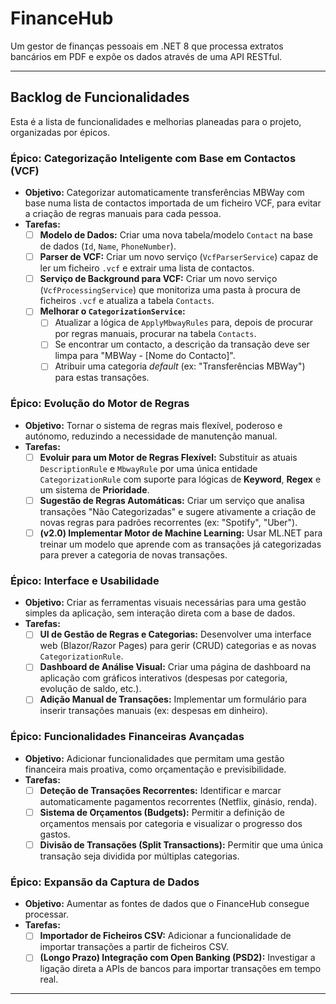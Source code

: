 # FinanceHub

Um gestor de finanças pessoais em .NET 8 que processa extratos bancários em PDF e expõe os dados através de uma API RESTful.

---

## Backlog de Funcionalidades

Esta é a lista de funcionalidades e melhorias planeadas para o projeto, organizadas por épicos.

### Épico: Categorização Inteligente com Base em Contactos (VCF)

- **Objetivo:** Categorizar automaticamente transferências MBWay com base numa lista de contactos importada de um ficheiro VCF, para evitar a criação de regras manuais para cada pessoa.
- **Tarefas:**
    - [ ] **Modelo de Dados:** Criar uma nova tabela/modelo `Contact` na base de dados (`Id`, `Name`, `PhoneNumber`).
    - [ ] **Parser de VCF:** Criar um novo serviço (`VcfParserService`) capaz de ler um ficheiro `.vcf` e extrair uma lista de contactos.
    - [ ] **Serviço de Background para VCF:** Criar um novo serviço (`VcfProcessingService`) que monitoriza uma pasta à procura de ficheiros `.vcf` e atualiza a tabela `Contacts`.
    - [ ] **Melhorar o `CategorizationService`:**
        - [ ] Atualizar a lógica de `ApplyMbwayRules` para, depois de procurar por regras manuais, procurar na tabela `Contacts`.
        - [ ] Se encontrar um contacto, a descrição da transação deve ser limpa para "MBWay - [Nome do Contacto]".
        - [ ] Atribuir uma categoria *default* (ex: "Transferências MBWay") para estas transações.

### Épico: Evolução do Motor de Regras

- **Objetivo:** Tornar o sistema de regras mais flexível, poderoso e autónomo, reduzindo a necessidade de manutenção manual.
- **Tarefas:**
    - [ ] **Evoluir para um Motor de Regras Flexível:** Substituir as atuais `DescriptionRule` e `MbwayRule` por uma única entidade `CategorizationRule` com suporte para lógicas de **Keyword**, **Regex** e um sistema de **Prioridade**.
    - [ ] **Sugestão de Regras Automáticas:** Criar um serviço que analisa transações "Não Categorizadas" e sugere ativamente a criação de novas regras para padrões recorrentes (ex: "Spotify", "Uber").
    - [ ] **(v2.0) Implementar Motor de Machine Learning:** Usar ML.NET para treinar um modelo que aprende com as transações já categorizadas para prever a categoria de novas transações.

### Épico: Interface e Usabilidade

- **Objetivo:** Criar as ferramentas visuais necessárias para uma gestão simples da aplicação, sem interação direta com a base de dados.
- **Tarefas:**
    - [ ] **UI de Gestão de Regras e Categorias:** Desenvolver uma interface web (Blazor/Razor Pages) para gerir (CRUD) categorias e as novas `CategorizationRule`.
    - [ ] **Dashboard de Análise Visual:** Criar uma página de dashboard na aplicação com gráficos interativos (despesas por categoria, evolução de saldo, etc.).
    - [ ] **Adição Manual de Transações:** Implementar um formulário para inserir transações manuais (ex: despesas em dinheiro).

### Épico: Funcionalidades Financeiras Avançadas

- **Objetivo:** Adicionar funcionalidades que permitam uma gestão financeira mais proativa, como orçamentação e previsibilidade.
- **Tarefas:**
    - [ ] **Deteção de Transações Recorrentes:** Identificar e marcar automaticamente pagamentos recorrentes (Netflix, ginásio, renda).
    - [ ] **Sistema de Orçamentos (Budgets):** Permitir a definição de orçamentos mensais por categoria e visualizar o progresso dos gastos.
    - [ ] **Divisão de Transações (Split Transactions):** Permitir que uma única transação seja dividida por múltiplas categorias.

### Épico: Expansão da Captura de Dados

- **Objetivo:** Aumentar as fontes de dados que o FinanceHub consegue processar.
- **Tarefas:**
    - [ ] **Importador de Ficheiros CSV:** Adicionar a funcionalidade de importar transações a partir de ficheiros CSV.
    - [ ] **(Longo Prazo) Integração com Open Banking (PSD2):** Investigar a ligação direta a APIs de bancos para importar transações em tempo real.

---
